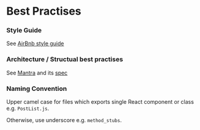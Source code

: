 # Best Practises

### Style Guide
See [AirBnb style guide](https://github.com/airbnb/javascript)

### Architecture / Structual best practises
See [Mantra](https://github.com/kadirahq/mantra) and its [spec](https://kadirahq.github.io/mantra/)

### Naming Convention
Upper camel case for files which exports single React component or class e.g. `PostList.js`.

Otherwise, use underscore e.g. `method_stubs`.
